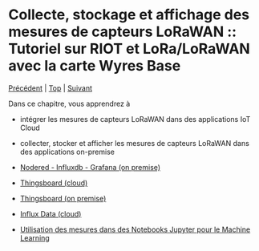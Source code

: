 # Collecte, stockage et affichage des mesures de capteurs LoRaWAN :: Tutoriel sur RIOT et LoRa/LoRaWAN avec la carte Wyres Base

[Précédent](07b.md) | [Top](README.md) |  [Suivant](08a.md)

Dans ce chapitre, vous apprendrez à
* intégrer les mesures de capteurs LoRaWAN dans des applications IoT Cloud
* collecter, stocker et afficher les mesures de capteurs LoRaWAN dans des applications on-premise

* [Nodered - Influxdb - Grafana (on premise)](08a.md)
* [Thingsboard (cloud)](08b.md)
* [Thingsboard (on premise)](08c.md)
* [Influx Data (cloud)](08d.md)
* [Utilisation des mesures dans des Notebooks Jupyter pour le Machine Learning](08e.md)
